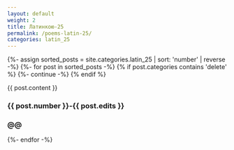 ```yaml
---
layout: default
weight: 2
title: Латинкою-25
permalink: /poems-latin-25/
categories: latin_25
---
```


{%- assign sorted_posts = site.categories.latin_25 | sort: 'number' | reverse -%}
{%- for post in sorted_posts -%}
{% if post.categories contains 'delete' %}
{%- continue -%}
{% endif %}

  <div class="post-data">
    {{ post.content }}
    <h3 class="number-field">
      {{ post.number }}-{{ post.edits }}
    </h3>
    <h3 class="type-field">
      @@
    </h3>
  </div>
{%- endfor -%}
